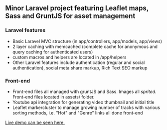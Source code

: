 ## Minor Laravel project featuring Leaflet maps, Sass and GruntJS for asset management

### Laravel features
- Basic Laravel MVC structure (in app/controllers, app/models, app/views)
- 2 layer caching with memcached (complete cache for anonymous and query caching for authenticated users)
- custom macros and helpers are located in /app/helpers
- Other Laravel features include authentication (regular and social authentication), social meta share markup, Rich Text SEO markup

### Front-end
- Front-end files all managed with gruntJS and Sass. Images all *sprited*. Front-end files located in assets/ folder.
- Youtube api integration for generating video thumbnail and initial title
- Leaflet markercluster to manage growing number of tracks with various sorting methods, i.e. "Hot" and "Genre" links all done front-end

[Live demo can be seen  here.](http://mapstr.co)